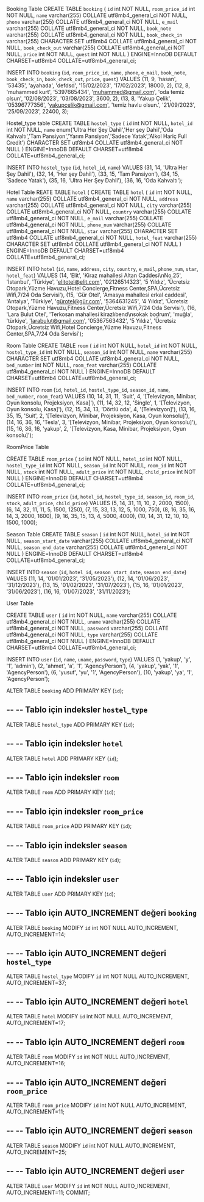 Booking Table
CREATE TABLE `booking` (
`id` int NOT NULL,
`room_price_id` int NOT NULL,
`name` varchar(255) COLLATE utf8mb4_general_ci NOT NULL,
`phone` varchar(255) COLLATE utf8mb4_general_ci NOT NULL,
`e_mail` varchar(255) COLLATE utf8mb4_general_ci NOT NULL,
`book_note` varchar(255) COLLATE utf8mb4_general_ci NOT NULL,
`book_check_in` varchar(255) CHARACTER SET utf8mb4 COLLATE utf8mb4_general_ci NOT NULL,
`book_check_out` varchar(255) COLLATE utf8mb4_general_ci NOT NULL,
`price` int NOT NULL,
`guest` int NOT NULL
) ENGINE=InnoDB DEFAULT CHARSET=utf8mb4 COLLATE=utf8mb4_general_ci;

INSERT INTO `booking` (`id`, `room_price_id`, `name`, `phone`, `e_mail`, `book_note`, `book_check_in`, `book_check_out`, `price`, `guest`) VALUES
(11, 9, 'hasan', '53435', 'ayahada', 'defdsd', '15/02/2023', '17/02/2023', 18000, 2),
(12, 8, 'muhammed kurt', '5397665434', 'muhammed@gmail.com', 'oda temiz olsun', '02/08/2023', '03/08/2023', 3600, 2),
(13, 8, 'Yakup Çelik', '05396777356', 'yakupcelik@gmail.com', 'temiz havlu olsun.', '21/09/2023', '25/09/2023', 22400, 3);



Hostel_type table
CREATE TABLE `hostel_type` (
`id` int NOT NULL,
`hotel_id` int NOT NULL,
`name` enum('Ultra Her Şey Dahil','Her şey Dahil','Oda Kahvaltı','Tam Pansiyon','Yarım Pansiyon','Sadece Yatak','Alkol Hariç Full Credit') CHARACTER SET utf8mb4 COLLATE utf8mb4_general_ci NOT NULL
) ENGINE=InnoDB DEFAULT CHARSET=utf8mb4 COLLATE=utf8mb4_general_ci;



INSERT INTO `hostel_type` (`id`, `hotel_id`, `name`) VALUES
(31, 14, 'Ultra Her Şey Dahil'),
(32, 14, 'Her şey Dahil'),
(33, 15, 'Tam Pansiyon'),
(34, 15, 'Sadece Yatak'),
(35, 16, 'Ultra Her Şey Dahil'),
(36, 16, 'Oda Kahvaltı');


Hotel Table
REATE TABLE `hotel` (
CREATE TABLE `hotel` (
`id` int NOT NULL,
`name` varchar(255) COLLATE utf8mb4_general_ci NOT NULL,
`address` varchar(255) COLLATE utf8mb4_general_ci NOT NULL,
`city` varchar(255) COLLATE utf8mb4_general_ci NOT NULL,
`country` varchar(255) COLLATE utf8mb4_general_ci NOT NULL,
`e_mail` varchar(255) COLLATE utf8mb4_general_ci NOT NULL,
`phone_num` varchar(255) COLLATE utf8mb4_general_ci NOT NULL,
`star` varchar(255) CHARACTER SET utf8mb4 COLLATE utf8mb4_general_ci NOT NULL,
`hotel_feat` varchar(255) CHARACTER SET utf8mb4 COLLATE utf8mb4_general_ci NOT NULL
) ENGINE=InnoDB DEFAULT CHARSET=utf8mb4 COLLATE=utf8mb4_general_ci;


INSERT INTO `hotel` (`id`, `name`, `address`, `city`, `country`, `e_mail`, `phone_num`, `star`, `hotel_feat`) VALUES
(14, 'Elit', 'Kiraz mahallesi Altan Caddesi\nNo.25', 'İstanbul', 'Türkiye', 'elitotel@elit.com', '02126514323', '5 Yıldız', 'Ücretsiz Otopark,Yüzme Havuzu,Hotel Concierge,Fitness Center,SPA,Ücretsiz Wifi,7/24 Oda Servisi'),
(15, 'Gür Otel', 'Amasya mahallesi erkal caddesi', 'Antalya', 'Türkiye', 'gürotel@gür.com', '5364631245', '4 Yıldız', 'Ücretsiz Otopark,Yüzme Havuzu,Fitness Center,Ücretsiz Wifi,7/24 Oda Servisi'),
(16, 'Lara Bulut Otel', 'Terkosan mahallesi kirazlıbend\nsokak bodrum', 'muğla', 'türkiye', 'larabulut@gmail.com', '05367563432', '5 Yıldız', 'Ücretsiz Otopark,Ücretsiz Wifi,Hotel Concierge,Yüzme Havuzu,Fitness Center,SPA,7/24 Oda Servisi');

Room Table
CREATE TABLE `room` (
`id` int NOT NULL,
`hotel_id` int NOT NULL,
`hostel_type_id` int NOT NULL,
`season_id` int NOT NULL,
`name` varchar(255) CHARACTER SET utf8mb4 COLLATE utf8mb4_general_ci NOT NULL,
`bed_number` int NOT NULL,
`room_feat` varchar(255) COLLATE utf8mb4_general_ci NOT NULL
) ENGINE=InnoDB DEFAULT CHARSET=utf8mb4 COLLATE=utf8mb4_general_ci;


INSERT INTO `room` (`id`, `hotel_id`, `hostel_type_id`, `season_id`, `name`, `bed_number`, `room_feat`) VALUES
(10, 14, 31, 11, 'Suit', 4, '[Televizyon, Minibar, Oyun konsolu, Projeksiyon, Kasa]'),
(11, 14, 32, 12, 'Single', 1, '[Televizyon, Oyun konsolu, Kasa]'),
(12, 15, 34, 13, 'Dörtlü oda', 4, '[Televizyon]'),
(13, 16, 35, 15, 'Suit', 2, '[Televizyon, Minibar, Projeksiyon, Kasa, Oyun konsolu]'),
(14, 16, 36, 16, 'Tesla', 3, '[Televizyon, Minibar, Projeksiyon, Oyun konsolu]'),
(15, 16, 36, 16, 'yakup', 2, '[Televizyon, Kasa, Minibar, Projeksiyon, Oyun konsolu]');


RoomPrice Table

CREATE TABLE `room_price` (
`id` int NOT NULL,
`hotel_id` int NOT NULL,
`hostel_type_id` int NOT NULL,
`season_id` int NOT NULL,
`room_id` int NOT NULL,
`stock` int NOT NULL,
`adult_price` int NOT NULL,
`child_price` int NOT NULL
) ENGINE=InnoDB DEFAULT CHARSET=utf8mb4 COLLATE=utf8mb4_general_ci;

INSERT INTO `room_price` (`id`, `hotel_id`, `hostel_type_id`, `season_id`, `room_id`, `stock`, `adult_price`, `child_price`) VALUES
(5, 14, 31, 11, 10, 2, 2000, 1500),
(6, 14, 32, 11, 11, 5, 1500, 1250),
(7, 15, 33, 13, 12, 5, 1000, 750),
(8, 16, 35, 16, 14, 3, 2000, 1600),
(9, 16, 35, 15, 13, 4, 5000, 4000),
(10, 14, 31, 12, 10, 10, 1500, 1000);


Season Table
CREATE TABLE `season` (
`id` int NOT NULL,
`hotel_id` int NOT NULL,
`season_start_date` varchar(255) COLLATE utf8mb4_general_ci NOT NULL,
`season_end_date` varchar(255) COLLATE utf8mb4_general_ci NOT NULL
) ENGINE=InnoDB DEFAULT CHARSET=utf8mb4 COLLATE=utf8mb4_general_ci;



INSERT INTO `season` (`id`, `hotel_id`, `season_start_date`, `season_end_date`) VALUES
(11, 14, '01/01/2023', '31/05/2023'),
(12, 14, '01/06/2023', '31/12/2023'),
(13, 15, '01/02/2023', '31/07/2023'),
(15, 16, '01/01/2023', '31/06/2023'),
(16, 16, '01/07/2023', '31/11/2023');



User Table

CREATE TABLE `user` (
`id` int NOT NULL,
`name` varchar(255) COLLATE utf8mb4_general_ci NOT NULL,
`uname` varchar(255) COLLATE utf8mb4_general_ci NOT NULL,
`password` varchar(255) COLLATE utf8mb4_general_ci NOT NULL,
`type` varchar(255) COLLATE utf8mb4_general_ci NOT NULL
) ENGINE=InnoDB DEFAULT CHARSET=utf8mb4 COLLATE=utf8mb4_general_ci;


INSERT INTO `user` (`id`, `name`, `uname`, `password`, `type`) VALUES
(1, 'yakup', 'y', '1', 'admin'),
(2, 'ahmet', 'a', '1', 'AgencyPerson'),
(4, 'yakup', 'yak', '1', 'AgencyPerson'),
(6, 'yusuf', 'yu', '1', 'AgencyPerson'),
(10, 'yakup', 'ya', '1', 'AgencyPerson');


ALTER TABLE `booking`
ADD PRIMARY KEY (`id`);

--
-- Tablo için indeksler `hostel_type`
--
ALTER TABLE `hostel_type`
ADD PRIMARY KEY (`id`);

--
-- Tablo için indeksler `hotel`
--
ALTER TABLE `hotel`
ADD PRIMARY KEY (`id`);

--
-- Tablo için indeksler `room`
--
ALTER TABLE `room`
ADD PRIMARY KEY (`id`);

--
-- Tablo için indeksler `room_price`
--
ALTER TABLE `room_price`
ADD PRIMARY KEY (`id`);

--
-- Tablo için indeksler `season`
--
ALTER TABLE `season`
ADD PRIMARY KEY (`id`);

--
-- Tablo için indeksler `user`
--
ALTER TABLE `user`
ADD PRIMARY KEY (`id`);

--
-- Tablo için AUTO_INCREMENT değeri `booking`
--
ALTER TABLE `booking`
MODIFY `id` int NOT NULL AUTO_INCREMENT, AUTO_INCREMENT=14;

--
-- Tablo için AUTO_INCREMENT değeri `hostel_type`
--
ALTER TABLE `hostel_type`
MODIFY `id` int NOT NULL AUTO_INCREMENT, AUTO_INCREMENT=37;

--
-- Tablo için AUTO_INCREMENT değeri `hotel`
--
ALTER TABLE `hotel`
MODIFY `id` int NOT NULL AUTO_INCREMENT, AUTO_INCREMENT=17;

--
-- Tablo için AUTO_INCREMENT değeri `room`
--
ALTER TABLE `room`
MODIFY `id` int NOT NULL AUTO_INCREMENT, AUTO_INCREMENT=16;

--
-- Tablo için AUTO_INCREMENT değeri `room_price`
--
ALTER TABLE `room_price`
MODIFY `id` int NOT NULL AUTO_INCREMENT, AUTO_INCREMENT=11;

--
-- Tablo için AUTO_INCREMENT değeri `season`
--
ALTER TABLE `season`
MODIFY `id` int NOT NULL AUTO_INCREMENT, AUTO_INCREMENT=25;

--
-- Tablo için AUTO_INCREMENT değeri `user`
--
ALTER TABLE `user`
MODIFY `id` int NOT NULL AUTO_INCREMENT, AUTO_INCREMENT=11;
COMMIT;